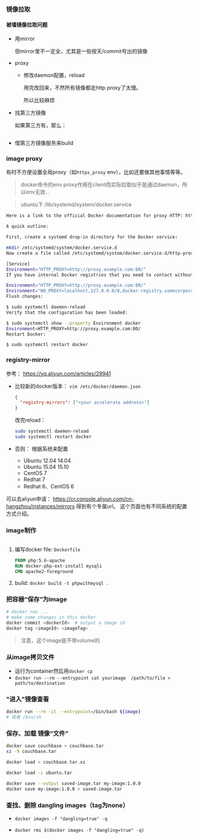 



### 镜像拉取



#### 被墙镜像拉取问题



* 用mirror

  但mirror里不一定全，尤其是一些按天/commit号出的镜像

* proxy

  * 修改daemon配置，reload

    用完改回来，不然所有镜像都走http proxy了太慢。

    所以比较麻烦

* 找第三方镜像

  如果第三方有，那么：

  ```sh
  
  ```

  

* 借第三方镜像服务来build

  



### image proxy

有时不方便设置全局proxy（如`https_proxy` env），比如还要做其他事情等等。

> docker命令的env proxy作用在client而实际拉取似乎是通过daemon，所以env无效...



> ubuntu下 /lib/systemd/system/docker.service

```sh
Here is a link to the official Docker documentation for proxy HTTP: https://docs.docker.com/config/daemon/systemd/#httphttps-proxy

A quick outline:

First, create a systemd drop-in directory for the Docker service:

mkdir /etc/systemd/system/docker.service.d
Now create a file called /etc/systemd/system/docker.service.d/http-proxy.conf that adds the HTTP_PROXY environment variable:

[Service]
Environment="HTTP_PROXY=http://proxy.example.com:80/"
If you have internal Docker registries that you need to contact without proxying you can specify them via the NO_PROXY environment variable:

Environment="HTTP_PROXY=http://proxy.example.com:80/"
Environment="NO_PROXY=localhost,127.0.0.0/8,docker-registry.somecorporation.com"
Flush changes:

$ sudo systemctl daemon-reload
Verify that the configuration has been loaded:

$ sudo systemctl show --property Environment docker
Environment=HTTP_PROXY=http://proxy.example.com:80/
Restart Docker:

$ sudo systemctl restart docker
```





### registry-mirror


参考： https://yq.aliyun.com/articles/29941

* 比较新的docker版本： `vim /etc/docker/daemon.json`

  ```json
  {
    "registry-mirrors": ["<your accelerate address>"]
  }
  ```

  改完reload：

  ```sh
  sudo systemctl daemon-reload
  sudo systemctl restart docker
  ```

* 否则： 根据系统来配置

  * Ubuntu 12.04 14.04
  * Ubuntu 15.04 15.10
  * CentOS 7
  * Redhat 7
  * Redhat 6、CentOS 6


可以去aliyun申请： https://cr.console.aliyun.com/cn-hangzhou/instances/mirrors
得到有个专属url。
这个页面也有不同系统的配置方式介绍。





### image制作



```sh

```



1. 编写docker file: `Dockerfile`

   ```dockerfile
   FROM php:5.6-apache
   RUN docker-php-ext-install mysqli
   CMD apache2-foreground
   ```

2. build: `docker build -t phpwithmysql .`



### 把容器“保存”为image

```sh
# docker run ...
# make some changes in this docker
docker commit <dockerId>  # output a image id
docker tag <imageId> <imageTag>
```

> 注意，这个image是不带volume的



### 从image拷贝文件

* 运行为container然后用`docker cp`
* `docker run --rm --entrypoint cat yourimage  /path/to/file > path/to/destination`



### "进入"镜像查看



```sh
docker run --rm -it --entrypoint=/bin/bash ${image}
# 或者 /bin/sh
```



### 保存、加载 镜像“文件”

```sh
docker save couchbase > couchbase.tar
xz -9 couchbase.tar

docker load < couchbase.tar.xz

docker load -i ubuntu.tar

docker save --output saved-image.tar my-image:1.0.0
docker save my-image:1.0.0 > saved-image.tar
```



### 查找、删除 dangling images（tag为none）



* `docker images -f "dangling=true" -q`

* `docker rmi $(docker images -f "dangling=true" -q)`

